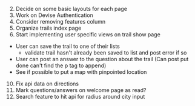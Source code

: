 2.  Decide on some basic layouts for each page
4.  Work on Devise Authentication
6.  Consider removing features column
7.  Organize trails index page
9.  Start implementing user specific views on trail show page
  - User can save the trail to one of their lists
    - validate trail hasn't already been saved to list and post error if so
  - User can post an answer to the question about the trail (Can post put done can't find the p tag to append)
  - See if possible to put a map with pinpointed location
10.  Fix api data on directions
13. Mark questions/answers on welcome page as read?
14. Search feature to hit api for radius around city input
